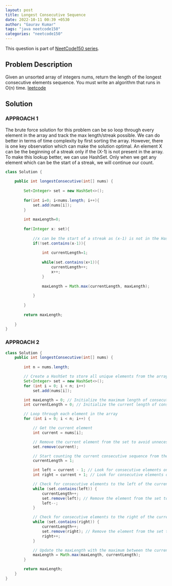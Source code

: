 ```yaml
---
layout: post
title: Longest Consecutive Sequence
date: 2022-10-11 00:39 +0530
author: "Gaurav Kumar"
tags: "java neetcode150"
categories: "neetcode150"
---
```


This question is part of [NeetCode150 series](https://neetcode.io/practice).  

## Problem Description

Given an unsorted array of integers nums, return the length of the longest consecutive elements sequence.
You must write an algorithm that runs in O(n) time.
[leetcode](https://leetcode.com/problems/longest-consecutive-sequence/)

## Solution

### APPROACH 1

The brute force solution for this problem can be so loop through every element in the array and track the max length/streak possible.
We can do better in terms of time complexity by first sorting the array.
However, there is one key observation which can make the solution optimal. An element X can be the beginning of a streak only if the (X-1) is not present in the array. To make this lookup better, we can use HashSet. Only when we get any element which can be the start of a streak, we will continue our count.  

```java
class Solution {
    
    public int longestConsecutive(int[] nums) {
        
        Set<Integer> set = new HashSet<>();
        
        for(int i=0; i<nums.length; i++){
            set.add(nums[i]);
        }
        
        int maxLength=0;
        
        for(Integer x: set){
            
            //x can be the start of a streak as (x-1) is not in the HashSet
            if(!set.contains(x-1)){
                
                int currentLength=1;
                
                while(set.contains(x+1)){
                    currentLength++;
                    x++;
                }
                
                maxLength = Math.max(currentLength, maxLength);
                
            }
            
        }
        
        return maxLength;
        
    }
}
```

### APPROACH 2

```java
class Solution {
    public int longestConsecutive(int[] nums) {
        
        int n = nums.length;

        // Create a HashSet to store all unique elements from the array
        Set<Integer> set = new HashSet<>();
        for (int i = 0; i < n; i++)
            set.add(nums[i]);

        int maxLength = 0; // Initialize the maximum length of consecutive sequence found so far
        int currentLength = 0; // Initialize the current length of consecutive sequence

        // Loop through each element in the array
        for (int i = 0; i < n; i++) {

            // Get the current element
            int current = nums[i]; 

            // Remove the current element from the set to avoid unnecessary reprocessing
            set.remove(current);

            // Start counting the current consecutive sequence from the current element itself
            currentLength = 1;

            int left = current - 1; // Look for consecutive elements on the left side of the current element
            int right = current + 1; // Look for consecutive elements on the right side of the current element

            // Check for consecutive elements to the left of the current element
            while (set.contains(left)) {
                currentLength++;
                set.remove(left); // Remove the element from the set to avoid reprocessing
                left--;
            }

            // Check for consecutive elements to the right of the current element
            while (set.contains(right)) {
                currentLength++;
                set.remove(right); // Remove the element from the set to avoid reprocessing
                right++;
            }

            // Update the maxLength with the maximum between the currentLength and the previous maxLength
            maxLength = Math.max(maxLength, currentLength);
        }

        return maxLength;
    }
}
```
